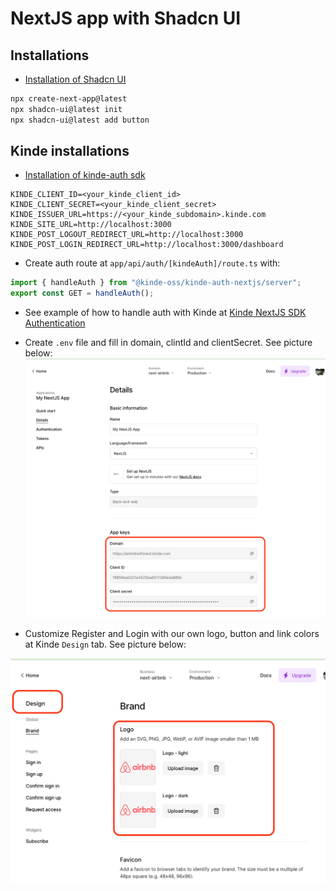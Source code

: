 # NextJS app with Shadcn UI

## Installations

- [Installation of Shadcn UI](https://ui.shadcn.com/docs/installation/next)

```bash
npx create-next-app@latest
npx shadcn-ui@latest init
npx shadcn-ui@latest add button
```

## Kinde installations

- [Installation of kinde-auth sdk](https://docs.kinde.com/developer-tools/sdks/backend/nextjs-sdk/)

```env
KINDE_CLIENT_ID=<your_kinde_client_id>
KINDE_CLIENT_SECRET=<your_kinde_client_secret>
KINDE_ISSUER_URL=https://<your_kinde_subdomain>.kinde.com
KINDE_SITE_URL=http://localhost:3000
KINDE_POST_LOGOUT_REDIRECT_URL=http://localhost:3000
KINDE_POST_LOGIN_REDIRECT_URL=http://localhost:3000/dashboard
```

- Create auth route at `app/api/auth/[kindeAuth]/route.ts` with:

```ts
import { handleAuth } from "@kinde-oss/kinde-auth-nextjs/server";
export const GET = handleAuth();
```

- See example of how to handle auth with Kinde at [Kinde NextJS SDK Authentication](https://docs.kinde.com/developer-tools/sdks/backend/nextjs-sdk/#authentication)

- Create `.env` file and fill in domain, clintId and clientSecret. See picture below:
  ![Kinde domain and app keys](./images/GetKindeAppKeys.png)

- Customize Register and Login with our own logo, button and link colors at Kinde `Design` tab. See picture below:

![Kinde design tab](./images/ChangeLogoAndButtonColors.png)
